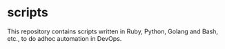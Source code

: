 # scripts
This repository contains scripts written in Ruby, Python, Golang and Bash, etc., to do adhoc automation in DevOps.
